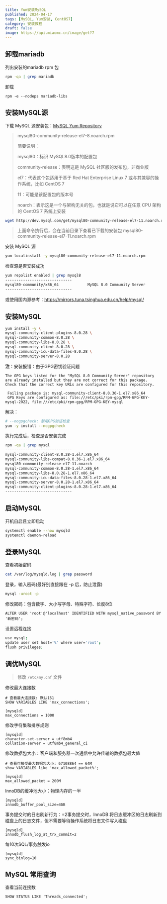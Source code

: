 ```yaml
---
title: Yum安装MySQL
published: 2024-04-17
tags: [MySQL, Yum安装, CentOS7]
category: 安装教程
draft: false
image: https://api.miaomc.cn/image/get?7
---
```


## 卸载mariadb

列出安装的mariadb rpm 包

```sh
rpm -qa | grep mariadb
```

卸载

```
rpm -e --nodeps mariadb-libs
```

## 安装MySQL源

下载 MySQL 源安装包：[MySQL Yum Repository](https://dev.mysql.com/downloads/repo/yum/)

> mysql80-community-release-el7-8.noarch.rpm
>
> 简要说明：
>
> mysql80：标识 MySQL8.0版本的配置包
> 
> community-release：表明这是 MySQL 社区版的发布包，非商业版
> 
> el7：代表这个包适用于基于 Red Hat Enterprise Linux 7 或与其兼容的操作系统，比如 CentOS 7
> 
> 11：可能是该配置包的版本号
> 
> noarch：表示这是一个与架构无关的包，也就是说它可以在任意 CPU 架构的 CentOS 7 系统上安装

```sh
wget http://dev.mysql.com/get/mysql80-community-release-el7-11.noarch.rpm
```

> 上面命令执行后，会在当前目录下查看已下载的安装包 mysql80-community-release-el7-11.noarch.rpm

安装 MySQL 源

```sh
yum localinstall -y mysql80-community-release-el7-11.noarch.rpm
```

检查源是否安装成功

```sh
yum repolist enabled | grep mysql8
------------------------------
mysql80-community/x86_64             MySQL 8.0 Community Server              465
------------------------------
```

或使用国内源参考：https://mirrors.tuna.tsinghua.edu.cn/help/mysql/

## 安装MySQL

```sh
yum install -y \
mysql-community-client-plugins-8.0.28 \
mysql-community-common-8.0.28 \
mysql-community-libs-8.0.28 \
mysql-community-client-8.0.28 \
mysql-community-icu-data-files-8.0.28 \
mysql-community-server-8.0.28 
```

**注**：安装报错：由于GPG密钥验证问题

```
The GPG keys listed for the "MySQL 8.0 Community Server" repository are already installed but they are not correct for this package.
Check that the correct key URLs are configured for this repository.

 Failing package is: mysql-community-client-8.0.36-1.el7.x86_64
 GPG Keys are configured as: file:///etc/pki/rpm-gpg/RPM-GPG-KEY-mysql-2022, file:///etc/pki/rpm-gpg/RPM-GPG-KEY-mysql
```

解决：

```sh
# --nogpgcheck: 禁用GPG验证检查
yum -y install --nogpgcheck 
```

执行完成后，检查是否安装完成

```sh
rpm -qa | grep mysql
------------------------------
mysql-community-client-8.0.28-1.el7.x86_64
mysql-community-libs-compat-8.0.36-1.el7.x86_64
mysql80-community-release-el7-11.noarch
mysql-community-common-8.0.28-1.el7.x86_64
mysql-community-libs-8.0.28-1.el7.x86_64
mysql-community-icu-data-files-8.0.28-1.el7.x86_64
mysql-community-server-8.0.28-1.el7.x86_64
mysql-community-client-plugins-8.0.28-1.el7.x86_64
------------------------------
```

## 启动MySQL

开机自启且立即启动

```sh
systemctl enable --now mysqld
systemctl daemon-reload
```

## 登录MySQL

查看初始密码

```sh
cat /var/log/mysqld.log | grep password
```

登录，输入密码(最好别直接跟在 -p 后，防止泄露)

```sh
mysql -uroot -p
```

修改密码：包含数字、大小写字母、特殊字符、长度8位

```mysql
ALTER USER 'root'@'localhost' IDENTIFIED WITH mysql_native_password BY '新密码';
```

设置远程连接

```sh
use mysql;
update user set host='%' where user='root';
flush privileges;
```

## 调优MySQL

> 修改 `/etc/my.cnf` 文件

修改最大连接数

```mysql
# 查看最大连接数: 默认151
SHOW VARIABLES LIKE 'max_connections';
```

```
[mysqld]
max_connections = 1000
```

修改字符集和排序规则

```
[mysqld]
character-set-server = utf8mb4
collation-server = utf8mb4_general_ci
```

修改数据包大小：客户端和服务器一次通信中允许传输的数据包最大值

```mysql
# 查看可接受最大数据包大小: 67108864 == 64M
show VARIABLES like 'max_allowed_packet%'; 
```

```
[mysqld]
max_allowed_packet = 200M
```

InnoDB的缓冲池大小：物理内存的一半

```
[mysqld]
innodb_buffer_pool_size=4GB
```

事务提交时的日志刷新行为：=2事务提交时，InnoDB 将日志缓冲区的日志刷新到磁盘上的日志文件，但不需要等待操作系统将日志文件写入磁盘

```
[mysqld]
innodb_flush_log_at_trx_commit=2
```

每10次SQL/事务触发io

```
[mysqld]
sync_binlog=10
```

## MySQL 常用查询

查看当前连接数

```mysql
SHOW STATUS LIKE 'Threads_connected';
```


